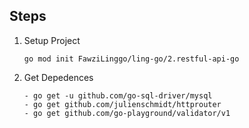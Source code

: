 ## Steps
1. Setup Project
   
      ```go mod init FawziLinggo/ling-go/2.restful-api-go```
2. Get Depedences
   ```
   - go get -u github.com/go-sql-driver/mysql
   - go get github.com/julienschmidt/httprouter
   - go get github.com/go-playground/validator/v1
   ```